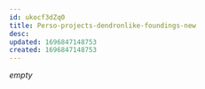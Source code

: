 ```yaml
---
id: ukocf3dZq0
title: Perso-projects-dendronlike-foundings-new
desc: 
updated: 1696847148753
created: 1696847148753
---
```


*empty*
